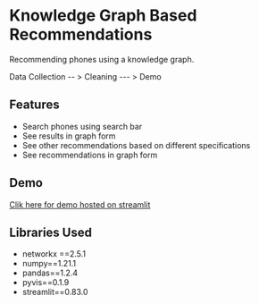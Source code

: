 
# Knowledge Graph Based Recommendations

Recommending phones using a knowledge graph.

Data Collection -- > Cleaning --- > Demo





## Features

- Search phones using search bar
- See results in graph form
- See other recommendations based on different specifications
- See recommendations in graph form



## Demo

[Clik here for demo hosted on streamlit](https://share.streamlit.io/saifali-patel/knowledge-graph-based-recommendations/main/html_files/kgscriptupdated.py)


## Libraries Used

- networkx ==2.5.1
- numpy==1.21.1
- pandas==1.2.4
- pyvis==0.1.9
- streamlit==0.83.0
